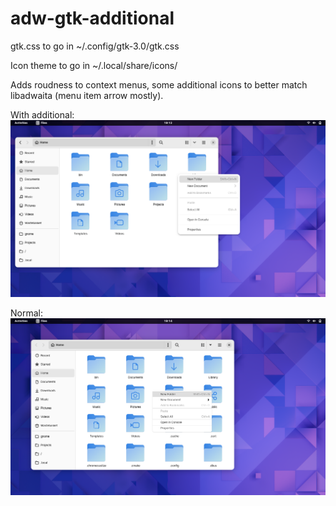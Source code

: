 # adw-gtk-additional

gtk.css to go in ~/.config/gtk-3.0/gtk.css

Icon theme to go in ~/.local/share/icons/

Adds roudness to context menus, some additional icons to better match libadwaita (menu item arrow mostly).

With additional:
![](./nautilus_with.png "Nautilus with gtk.css")

Normal:
![](./nautilus_without.png "Nautilus with only adw-gtk3")
